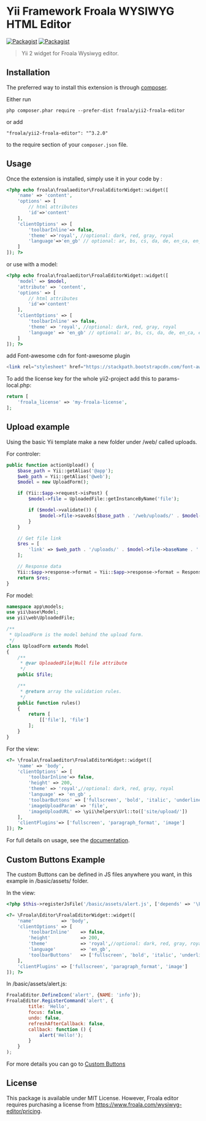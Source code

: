 # Yii Framework Froala WYSIWYG HTML Editor

[![Packagist](https://img.shields.io/packagist/v/froala/yii2-froala-editor.svg)](https://packagist.org/packages/froala/yii2-froala-editor)
[![Packagist](https://img.shields.io/packagist/dt/froala/yii2-froala-editor.svg)](https://packagist.org/packages/froala/yii2-froala-editor)

>Yii 2 widget for Froala Wysiwyg editor.

## Installation

The preferred way to install this extension is through [composer](http://getcomposer.org/download/).

Either run

```
php composer.phar require --prefer-dist froala/yii2-froala-editor
```

or add

```
"froala/yii2-froala-editor": "^3.2.0"
```

to the require section of your `composer.json` file.


## Usage

Once the extension is installed, simply use it in your code by  :

```php
<?php echo froala\froalaeditor\FroalaEditorWidget::widget([
    'name' => 'content',
    'options' => [
        // html attributes
        'id'=>'content'
    ],
    'clientOptions' => [
        'toolbarInline'=> false,
        'theme' =>'royal', //optional: dark, red, gray, royal
        'language'=>'en_gb' // optional: ar, bs, cs, da, de, en_ca, en_gb, en_us ...
    ]
]); ?>
```

or use with a model:

```php
<?php echo froala\froalaeditor\FroalaEditorWidget::widget([
    'model' => $model,
    'attribute' => 'content',
    'options' => [
        // html attributes
        'id'=>'content'
    ],
    'clientOptions' => [
        'toolbarInline' => false,
        'theme' => 'royal', //optional: dark, red, gray, royal
        'language' => 'en_gb' // optional: ar, bs, cs, da, de, en_ca, en_gb, en_us ...
    ]
]); ?>
```

add Font-awesome cdn for font-awesome plugin
```php
<link rel="stylesheet" href="https://stackpath.bootstrapcdn.com/font-awesome/4.7.0/css/font-awesome.min.css">
```

To add the license key for the whole yii2-project add this to params-local.php: 
```php
return [
    'froala_license' => 'my-froala-license',
];
```

## Upload example

Using the basic Yii template make a new folder under /web/ called uploads.

For controler: 

```php
public function actionUpload() {
    $base_path = Yii::getAlias('@app');
    $web_path = Yii::getAlias('@web');
    $model = new UploadForm();

    if (Yii::$app->request->isPost) {
        $model->file = UploadedFile::getInstanceByName('file');

        if ($model->validate()) {
            $model->file->saveAs($base_path . '/web/uploads/' . $model->file->baseName . '.' . $model->file->extension);
        }
    }

    // Get file link
    $res = [
        'link' => $web_path . '/uploads/' . $model->file->baseName . '.' . $model->file->extension,
    ];

    // Response data
    Yii::$app->response->format = Yii::$app->response->format = Response::FORMAT_JSON;
    return $res;
}
```

For model: 

```php
namespace app\models;
use yii\base\Model;
use yii\web\UploadedFile;

/**
 * UploadForm is the model behind the upload form.
 */
class UploadForm extends Model
{
    /**
     * @var UploadedFile|Null file attribute
     */
    public $file;

    /**
     * @return array the validation rules.
     */
    public function rules()
    {
        return [
            [['file'], 'file']
        ];
    }
}
```

For the view:

```php
<?= \froala\froalaeditor\FroalaEditorWidget::widget([
    'name' => 'body',
    'clientOptions' => [
        'toolbarInline'=> false,
        'height' => 200,
        'theme' => 'royal',//optional: dark, red, gray, royal
        'language' => 'en_gb' ,
        'toolbarButtons' => ['fullscreen', 'bold', 'italic', 'underline', '|', 'paragraphFormat', 'insertImage'],
        'imageUploadParam' => 'file',
        'imageUploadURL' => \yii\helpers\Url::to(['site/upload/'])
    ],
    'clientPlugins'=> ['fullscreen', 'paragraph_format', 'image']
]); ?>
```

For full details on usage, see the [documentation](https://froala.com/wysiwyg-editor/docs).

## Custom Buttons Example

The custom Buttons can be defined in JS files anywhere you want, in this example in /basic/assets/ folder.

In the view:

```php
<?php $this->registerJsFile('/basic/assets/alert.js', ['depends' => '\Froala\Editor\FroalaEditorAsset']);?>

<?= \Froala\Editor\FroalaEditorWidget::widget([
    'name'          => 'body',
    'clientOptions' => [
        'toolbarInline'    => false,
        'height'           => 200,
        'theme'            => 'royal',//optional: dark, red, gray, royal
        'language'         => 'en_gb',
        'toolbarButtons'   => ['fullscreen', 'bold', 'italic', 'underline', '|', 'paragraphFormat', 'insertImage', 'alert']
    ],
    'clientPlugins' => ['fullscreen', 'paragraph_format', 'image']
]); ?>
```

In /basic/assets/alert.js:

```js
FroalaEditor.DefineIcon('alert', {NAME: 'info'});
FroalaEditor.RegisterCommand('alert', {
        title: 'Hello',
        focus: false,
        undo: false,
        refreshAfterCallback: false,
        callback: function () {
            alert('Hello!');
        }
    }
);
```

For more details you can go to [Custom Buttons](https://www.froala.com/wysiwyg-editor/examples/custom-buttons)
## License

This package is available under MIT License. However, Froala editor requires purchasing a license from https://www.froala.com/wysiwyg-editor/pricing.
